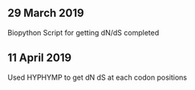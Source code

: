 ## 29 March 2019

Biopython Script for getting dN/dS completed

## 11 April 2019

Used HYPHYMP to get dN dS at each codon positions
